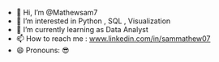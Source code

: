 - 👋 Hi, I’m @Mathewsam7
- 👀 I’m interested in Python , SQL , Visualization
- 🌱 I’m currently learning as Data Analyst
- 📫 How to reach me : www.linkedin.com/in/sammathew07
- 😄 Pronouns: 😎

<!---
Mathewsam7/Mathewsam7 is a ✨ special ✨ repository because its `README.md` (this file) appears on your GitHub profile.
You can click the Preview link to take a look at your changes.
--->
